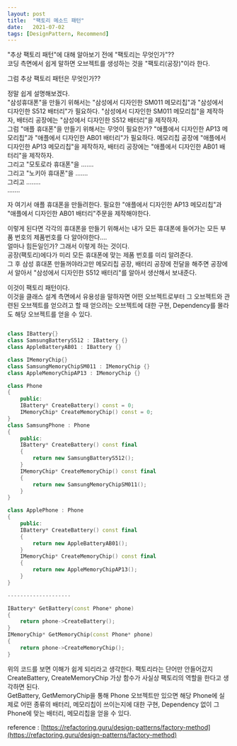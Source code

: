 ```yaml
---
layout: post
title:  "팩토리 메소드 패턴"
date:   2021-07-02
tags: [DesignPattern, Recommend]
---
```


"추상 팩토리 패턴"에 대해 알아보기 전에 "팩토리는 무엇인가"??      
코딩 측면에서 쉽게 말하면 오브젝트를 생성하는 것을 "팩토리(공장)"이라 한다.       

그럼 추상 팩토리 패턴은 무엇인가??       

정말 쉽게 설명해보겠다.      
"삼성휴대폰"을 만들기 위해서는 "삼성에서 디자인한 SM011 메모리칩"과 "삼성에서 디자인한 S512 배터리"가 필요하다.  "삼성에서 디자인한 SM011 메모리칩"을 제작하자, 배터리 공장에는 "삼성에서 디자인한 S512 배터리"을 제작하자.        
그럼 "애플 휴대폰"을 만들기 위해서는 무엇이 필요한가? "애플에서 디자인한 AP13 메모리칩"과 "애플에서 디자인한 AB01 배터리"가 필요하다. 메모리칩 공장에 "애플에서 디자인한 AP13 메모리칩"을 제작하자, 배터리 공장에는 "애플에서 디자인한 AB01 배터리"을 제작하자.             
그리고 "모토로라 휴대폰"을 .......        
그리고 "노키아 휴대폰"을 .......          
그리고 ........                  
.......                   
               
자 여기서 애플 휴대폰을 만들려한다. 필요한 "애플에서 디자인한 AP13 메모리칩"과 "애플에서 디자인한 AB01 배터리"주문을 제작해야한다.               

이렇게 된다면 각각의 휴대폰을 만들기 위해서는 내가 모든 휴대폰에 들어가는 모든 부품 번호의 제품번호를 다 알아야한다....       
얼마나 힘든일인가? 그래서 이렇게 하는 것이다.              
공장(팩토리)에다가 미리 모든 휴대폰에 맞는 제품 번호를 미리 알려준다.        
그 후 삼성 휴대폰 만들꺼야라고만 메모리칩 공장, 배터리 공장에 전달을 해주면 공장에서 알아서 "삼성에서 디자인한 S512 배터리"를 알아서 생산해서 보내준다.         

이것이 팩토리 패턴이다.        
이것을 클래스 설계 측면에서 유용성을 말하자면 어떤 오브젝트로부터 그 오브젝트와 관련된 오브젝트를 얻으려고 할 때 얻으려는 오브젝트에 대한 구현, Dependency를 몰라도 해당 오브젝트를 얻을 수 있다.       

```cpp

class IBattery{}
class SamsungBatteryS512 : IBattery {}
class AppleBatteryAB01 : IBattery {}

class IMemoryChip{}
class SamsungMemoryChipSM011 : IMemoryChip {}
class AppleMemoryChipAP13 : IMemoryChip {}

class Phone
{
    public:
    IBattery* CreateBattery() const = 0;
    IMemoryChip* CreateMemoryChip() const = 0;
}
class SamsungPhone : Phone
{
    public:
    IBattery* CreateBattery() const final
    {
        return new SamsungBatteryS512();
    }
    IMemoryChip* CreateMemoryChip() const final
    {
        return new SamsungMemoryChipSM011();
    }
}

class ApplePhone : Phone
{
    public:
    IBattery* CreateBattery() const final
    {
        return new AppleBatteryAB01();
    }
    IMemoryChip* CreateMemoryChip() const final
    {
        return new AppleMemoryChipAP13();
    }
}

--------------------

IBattery* GetBattery(const Phone* phone)
{
    return phone->CreateBattery();
}
IMemoryChip* GetMemoryChip(const Phone* phone)
{
    return phone->CreateMemoryChip();
}
```

위의 코드를 보면 이해가 쉽게 되리라고 생각한다. 팩토리라는 단어만 안들어갔지 CreateBattery, CreateMemoryChip 가상 함수가 사실상 팩토리의 역할을 한다고 생각하면 된다.                  
GetBattery, GetMemoryChip을 통해 Phone 오브젝트만 있으면 해당 Phone에 실제로 어떤 종류의 배터리, 메모리칩이 쓰이는지에 대한 구현, Dependency 없이 그 Phone에 맞는 배터리, 메모리칩을 얻을 수 있다.           



reference : [https://refactoring.guru/design-patterns/factory-method](https://refactoring.guru/design-patterns/factory-method)  
